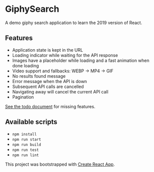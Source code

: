 # GiphySearch
A demo giphy search application to learn the 2019 version of React.

## Features
- Application state is kept in the URL
- Loading indicator while waiting for the API response
- Images have a placeholder while loading and a fast animation when done loading
- Video support and fallbacks: WEBP -> MP4 -> GIF
- No results found message
- Error message when the API is down
- Subsequent API calls are cancelled
- Navigating away will cancel the current API call
- Pagination

[See the todo document](./todo.md) for missing features.

## Available scripts
- `npm install`
- `npm run start`
- `npm run build`
- `npm run test`
- `npm run lint`

This project was bootstrapped with [Create React App](https://github.com/facebook/create-react-app).
